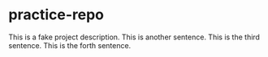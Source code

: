 # practice-repo

This is a fake project description.
This is another sentence.
This is the third sentence.
This is the forth sentence.
